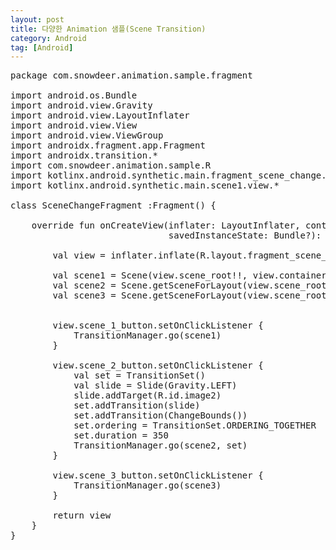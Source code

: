 ```yaml
---
layout: post
title: 다양한 Animation 샘플(Scene Transition)
category: Android
tag: [Android]
---
```


<pre class="prettyprint">
package com.snowdeer.animation.sample.fragment

import android.os.Bundle
import android.view.Gravity
import android.view.LayoutInflater
import android.view.View
import android.view.ViewGroup
import androidx.fragment.app.Fragment
import androidx.transition.*
import com.snowdeer.animation.sample.R
import kotlinx.android.synthetic.main.fragment_scene_change.view.*
import kotlinx.android.synthetic.main.scene1.view.*

class SceneChangeFragment :Fragment() {

    override fun onCreateView(inflater: LayoutInflater, container: ViewGroup?,
                              savedInstanceState: Bundle?): View? {

        val view = inflater.inflate(R.layout.fragment_scene_change, container, false)

        val scene1 = Scene(view.scene_root!!, view.container)
        val scene2 = Scene.getSceneForLayout(view.scene_root, R.layout.scene2, activity!!)
        val scene3 = Scene.getSceneForLayout(view.scene_root, R.layout.scene3, activity!!)


        view.scene_1_button.setOnClickListener {
            TransitionManager.go(scene1)
        }

        view.scene_2_button.setOnClickListener {
            val set = TransitionSet()
            val slide = Slide(Gravity.LEFT)
            slide.addTarget(R.id.image2)
            set.addTransition(slide)
            set.addTransition(ChangeBounds())
            set.ordering = TransitionSet.ORDERING_TOGETHER
            set.duration = 350
            TransitionManager.go(scene2, set)
        }

        view.scene_3_button.setOnClickListener {
            TransitionManager.go(scene3)
        }

        return view
    }
}
</pre>
